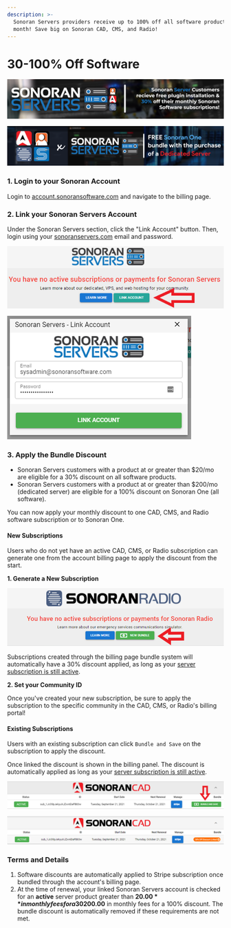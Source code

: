 ```yaml
---
description: >-
  Sonoran Servers providers receive up to 100% off all software products every
  month! Save big on Sonoran CAD, CMS, and Radio!
---
```


# 30-100% Off Software

![Sonoran Software - 30% Off](../../.gitbook/assets/banner_update-1.png)

![Sonoran One - Free with a Dedicated Server](<../../.gitbook/assets/Bannerprojectsenoranone (1).png>)

### 1. Login to your Sonoran Account

Login to [account.sonoransoftware.com](https://account.sonoransoftware.com/#/) and navigate to the billing page.

### 2. Link your Sonoran Servers Account

Under the Sonoran Servers section, click the "Link Account" button. Then, login using your [sonoranservers.com](https://sonoranservers.com/) email and password.

![](<../../.gitbook/assets/image (36).png>)

![](<../../.gitbook/assets/image (1).png>)

### 3. Apply the Bundle Discount

* Sonoran Servers customers with a product at or greater than $20/mo are eligible for a 30% discount on all software products.
* Sonoran Servers customers with a product at or greater than $200/mo (dedicated server) are eligible for a 100% discount on Sonoran One (all software).

You can now apply your monthly discount to one CAD, CMS, and Radio software subscription or to Sonoran One.

#### New Subscriptions

Users who do not yet have an active CAD, CMS, or Radio subscription can generate one from the account billing page to apply the discount from the start.

**1. Generate a New Subscription**

![Billing Page - New Subscription](<../../.gitbook/assets/image (35).png>)

Subscriptions created through the billing page bundle system will automatically have a 30% discount applied, as long as your [server subscription is still active](30-off-software.md#terms-and-details).

**2. Set your Community ID**

Once you've created your new subscription, be sure to apply the subscription to the specific community in the CAD, CMS, or Radio's billing portal!

#### Existing Subscriptions

Users with an existing subscription can click `Bundle and Save` on the subscription to apply the discount.

Once linked the discount is shown in the billing panel. The discount is automatically applied as long as your [server subscription is still active](30-off-software.md#terms-and-details).

![](<../../.gitbook/assets/image (15).png>)

![](<../../.gitbook/assets/image (72).png>)

### Terms and Details

1. Software discounts are automatically applied to Stripe subscription once bundled through the account's billing page.
2. At the time of renewal, your linked Sonoran Servers account is checked for an **active** server product greater than **$20.00** in monthly fees for a 30% discount, or an **active** server product greater than **$200.00** in monthly fees for a 100% discount. The bundle discount is automatically removed if these requirements are not met.

